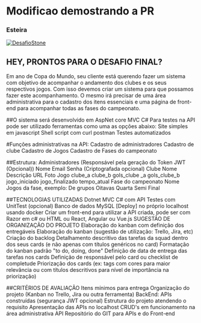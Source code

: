 # Modificao demostrando a PR
### Esteira
[![DesafioStone](https://github.com/SamDoing/Stone-desafio/actions/workflows/testPipeline.yml/badge.svg)](https://github.com/SamDoing/Stone-desafio/actions/workflows/testPipeline.yml)

## HEY, PRONTOS PARA O DESAFIO FINAL?

Em ano de Copa do Mundo, seu cliente está querendo fazer um sistema com objetivo de acompanhar o andamento dos clubes e os seus respectivos jogos.
Com isso devemos criar um sistema para que possamos fazer este acompanhamento.
O mesmo irá precisar de uma área administrativa para o cadastro dos itens essenciais e uma página de front-end para acompanhar todas as fases do campeonato.
	
##O sistema será desenvolvido em AspNet core MVC C#
Para testes na API pode ser utilizado ferramentas como uma as opções abaixo:
Site simples em javascript
Shell script com curl
postman
Testes automatizados

#Funções administrativas na API:
Cadastro de administradores 
Cadastro de clube
Cadastro de Jogos
Cadastro de Fases do campeonato

##Estrutura:
Administradores (Responsável pela geração do Token JWT (Opcional))
Nome
Email
Senha (Criptografada opcional)
Clube
Nome
Descrição
URL Foto
Jogo
clube_a
clube_b
gols_clube _a
gols_clube_b
jogo_iniciado
jogo_finalizado
tempo_atual
Fase do campeonato
Nome
Jogos da fase, exemplo:
De grupos
Oitavas
Quarta
Semi
Final

##TECNOLOGIAS UTILIZADAS
Dotnet MVC C# com API
Testes com UnitTest (opcional)
Banco de dados MySQL
[Deploy] no próprio localhost usando docker
Criar um front-end para utilizar a API criada, pode ser com Razor em c# ou HTML ou React, Angular ou Vue.js
SUGESTÃO DE ORGANIZAÇÃO DO PROJETO
Elaboração do kanban com definição dos entregáveis
Elaboração do kanban (sugestão de utilização: Trello, Jira, etc) 
Criação do backlog
Detalhamento descritivo das tarefas da squad dentro dos seus cards (e não apenas com títulos genéricos no card)
Formatação do kanban padrão "to do, doing, done"
Definição de data de entrega das tarefas nos cards
Definição de responsável pelo card ou checklist de completude
Priorização dos cards (ex: tags com cores para maior relevância ou com títulos descritivos para nível de importância na priorização)

##CRITÉRIOS DE AVALIAÇÃO
Itens mínimos para entrega
Organização do projeto (Kanban no Trello, Jira ou outra ferramenta)
BackEnd:
APIs construídas (segurança JWT opcional)
Estrutura do projeto atendendo o requisito
Apresentação das APIs no localhost
CRUD's em funcionamento na área administrativa API
Repositório do GIT para APIs e do Front-end

